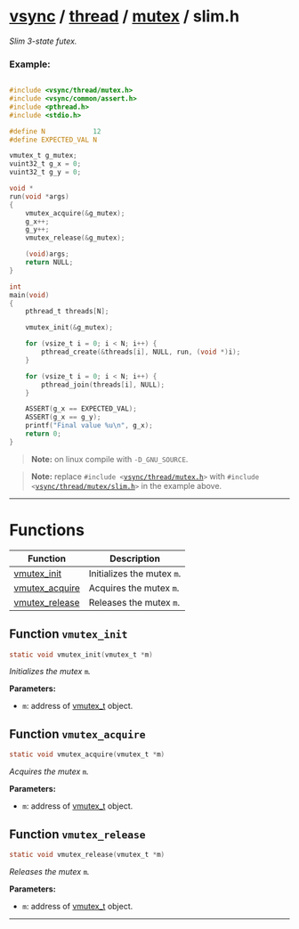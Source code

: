 #  [vsync](../../README.md) / [thread](../README.md) / [mutex](README.md) / slim.h
_Slim 3-state futex._ 


### Example:



```c

#include <vsync/thread/mutex.h>
#include <vsync/common/assert.h>
#include <pthread.h>
#include <stdio.h>

#define N            12
#define EXPECTED_VAL N

vmutex_t g_mutex;
vuint32_t g_x = 0;
vuint32_t g_y = 0;

void *
run(void *args)
{
    vmutex_acquire(&g_mutex);
    g_x++;
    g_y++;
    vmutex_release(&g_mutex);

    (void)args;
    return NULL;
}

int
main(void)
{
    pthread_t threads[N];

    vmutex_init(&g_mutex);

    for (vsize_t i = 0; i < N; i++) {
        pthread_create(&threads[i], NULL, run, (void *)i);
    }

    for (vsize_t i = 0; i < N; i++) {
        pthread_join(threads[i], NULL);
    }

    ASSERT(g_x == EXPECTED_VAL);
    ASSERT(g_x == g_y);
    printf("Final value %u\n", g_x);
    return 0;
}
```



> **Note:** on linux compile with `-D_GNU_SOURCE`.

> **Note:** replace `#include <`[`vsync/thread/mutex.h`](../mutex.h.md)`>` with `#include <`[`vsync/thread/mutex/slim.h`](slim.h.md)`>` in the example above. 

---
# Functions 

| Function | Description |
|---|---|
| [vmutex_init](slim.h.md#function-vmutex_init) | Initializes the mutex `m`.  |
| [vmutex_acquire](slim.h.md#function-vmutex_acquire) | Acquires the mutex `m`.  |
| [vmutex_release](slim.h.md#function-vmutex_release) | Releases the mutex `m`.  |

##  Function `vmutex_init`

```c
static void vmutex_init(vmutex_t *m)
``` 
_Initializes the mutex_ `m`_._ 




**Parameters:**

- `m`: address of [vmutex_t](structvmutex__t) object. 




##  Function `vmutex_acquire`

```c
static void vmutex_acquire(vmutex_t *m)
``` 
_Acquires the mutex_ `m`_._ 




**Parameters:**

- `m`: address of [vmutex_t](structvmutex__t) object. 




##  Function `vmutex_release`

```c
static void vmutex_release(vmutex_t *m)
``` 
_Releases the mutex_ `m`_._ 




**Parameters:**

- `m`: address of [vmutex_t](structvmutex__t) object. 





---
